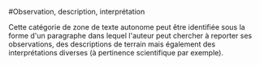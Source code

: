 #Observation, description, interprétation
<p>Cette catégorie de zone de texte autonome peut être identifiée sous la forme d'un paragraphe dans lequel l'auteur peut chercher à reporter ses observations, des descriptions de terrain mais également des interprétations diverses (à pertinence scientifique par exemple).</p>
